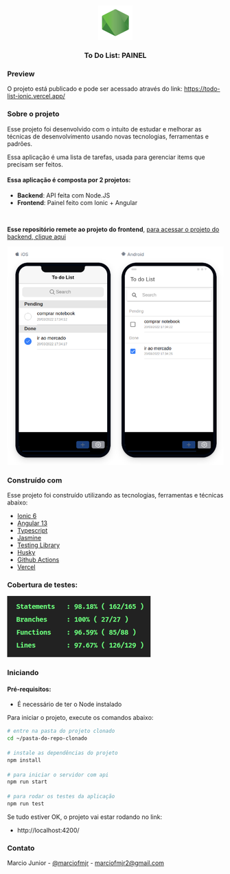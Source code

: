 <div id="top"></div>

<br />
<div align="center">
  <img src="https://github.com/marciofmjr/todo-list-node-api/raw/master/docs/images/node-logo-api.png" alt="Logo" width="80" height="80">
  <h3 align="center">To Do List: <strong>PAINEL</strong></h3>
</div>

### Preview
O projeto está publicado e pode ser acessado através do link: https://todo-list-ionic.vercel.app/

### Sobre o projeto

Esse projeto foi desenvolvido com o intuito de estudar e melhorar as técnicas de desenvolvimento usando novas tecnologias, ferramentas e padrões.

Essa aplicação é uma lista de tarefas, usada para gerenciar items que precisam ser feitos.

#### Essa aplicação é composta por 2 projetos:
- <strong>Backend</strong>: API feita com Node.JS
- <strong>Frontend</strong>: Painel feito com Ionic + Angular

<br>

<strong>Esse repositório remete ao projeto do frontend</strong>, <a href="https://github.com/marciofmjr/todo-list-node-api" target="_blank">para acessar o projeto do backend, clique aqui</a>

<div align="center">
  <img src="docs/images/preview.png" alt="Logo" width="600">
</div>

### Construído com

Esse projeto foi construído utilizando as tecnologias, ferramentas e técnicas abaixo:

* [Ionic 6](https://ionicframework.com/)
* [Angular 13](https://angular.io/)
* [Typescript](https://www.typescriptlang.org/)
* [Jasmine](https://jasmine.github.io/)
* [Testing Library](https://testing-library.com/)
* [Husky](https://github.com/typicode/husky)
* [Github Actions](https://github.com/features/actions)
* [Vercel](https://vercel.com/)

### Cobertura de testes:
<img src="docs/images/coverage.png" alt="Cobertura de testes">

### Iniciando

#### Pré-requisitos:
- É necessário de ter o Node instalado

Para iniciar o projeto, execute os comandos abaixo:
```bash
# entre na pasta do projeto clonado
cd ~/pasta-do-repo-clonado

# instale as dependências do projeto
npm install

# para iniciar o servidor com api
npm run start

# para rodar os testes da aplicação
npm run test
```

Se tudo estiver OK, o projeto vai estar rodando no link:
- http://localhost:4200/

### Contato

Marcio Junior - [@marciofmjr](https://twitter.com/marciofmjr) - marciofmjr2@gmail.com
